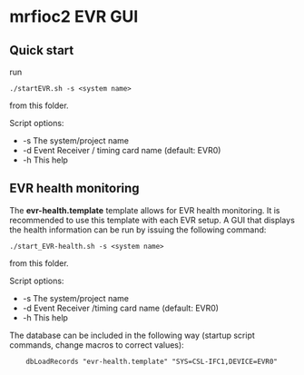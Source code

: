 # mrfioc2 EVR GUI
## Quick start
run 

    ./startEVR.sh -s <system name>
from this folder.

Script options:

 - -s <system name>     The system/project name
 - -d <EVR name>        Event Receiver / timing card name (default: EVR0)
 - -h                   This help


## EVR health monitoring
The __evr-health.template__ template allows for EVR health monitoring. It is recommended to use this template with each EVR setup. A GUI that displays the health information can be run by issuing the following command:

    ./start_EVR-health.sh -s <system name>
from this folder.

Script options:

 - -s <system name>     The system/project name
 - -d <EVR name>        Event Receiver /timing card name (default: EVR0)
 - -h                   This help


The database can be included in the following way (startup script commands, change macros to correct values): 

		dbLoadRecords "evr-health.template" "SYS=CSL-IFC1,DEVICE=EVR0"

